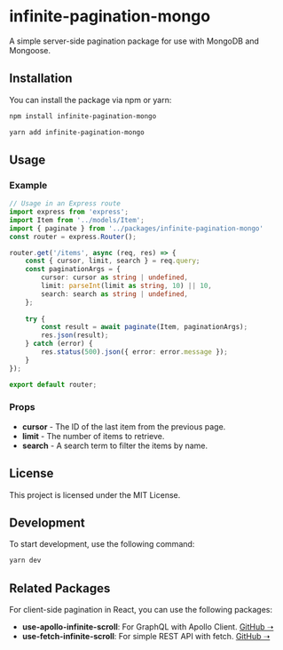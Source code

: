 
# infinite-pagination-mongo

A simple server-side pagination package for use with MongoDB and Mongoose.

## Installation

You can install the package via npm or yarn:

```sh
npm install infinite-pagination-mongo
```

```sh
yarn add infinite-pagination-mongo
```

## Usage

### Example

```typescript
// Usage in an Express route
import express from 'express';
import Item from '../models/Item';
import { paginate } from '../packages/infinite-pagination-mongo'
const router = express.Router();

router.get('/items', async (req, res) => {
	const { cursor, limit, search } = req.query;
	const paginationArgs = {
		cursor: cursor as string | undefined,
		limit: parseInt(limit as string, 10) || 10,
		search: search as string | undefined,
	};
	
	try {
		const result = await paginate(Item, paginationArgs);
		res.json(result);
	} catch (error) {
		res.status(500).json({ error: error.message });
	}
});

export default router;
```

### Props 

* **cursor** - The ID of the last item from the previous page.
* **limit** - The number of items to retrieve.
* **search** - A search term to filter the items by name.

## License

This project is licensed under the MIT License.

## Development

To start development, use the following command:

```sh
yarn dev
```

## Related Packages

For client-side pagination in React, you can use the following packages:
- **use-apollo-infinite-scroll**: For GraphQL with Apollo Client. [GitHub ➝](https://github.com/IliyaBrook/use-apollo-infinite-scroll.git)
- **use-fetch-infinite-scroll**: For simple REST API with fetch. [GitHub ➝](https://github.com/IliyaBrook/use-fetch-infinite-scroll.git)
